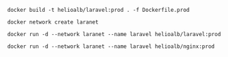 ```shell
docker build -t helioalb/laravel:prod . -f Dockerfile.prod
```

```shell
docker network create laranet
```

```shell
docker run -d --network laranet --name laravel helioalb/laravel:prod
```

```shell
docker run -d --network laranet --name laravel helioalb/nginx:prod
```

